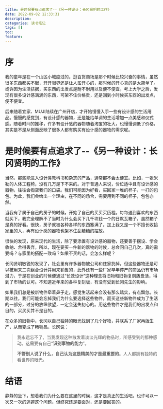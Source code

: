 ```yaml
---
title: 是时候要有点追求了--《另一种设计：长冈贤明的工作》
date: 2022-09-02 12:33:31
description: 
categories: 读书笔记
tags: [] 
toc: 
feature: 
---
```


# 序
我的童年是在一个山区小城度过的，逛百货商场是那个时候比较兴奋的事情，虽然很多东西都买不起，开开眼界还是让人蛮开心的，那时候的开心真的是太简单了。或许因为生活拮据，买东西的出发点是耐不耐用以及便不便宜。考上大学之后，发现有很多设计感满满的东西，可架不住价格贵，还是回到小时候买东西的出发点，便不便宜。

后来随着宜家、MUJI陆续在广州开店，才开始慢慢入手一些有设计感的生活用品。慢慢的感觉到，有设计感的器物，还是能给单调的生活增加一点美感和仪式感。随着时间的推移，许多有设计感的器物随着淘宝的壮大，也慢慢调低了价格，其实是不是从侧面反映了很多人都有购买有设计感的器物的需求呢。

<!-- more -->

# 是时候要有点追求了--《另一种设计：长冈贤明的工作》

当然，那些能进入设计类教科书和杂志的产品，通常都不会太便宜。比如，一张米勒的人体工程椅，没有几万是下不来的。对于普通人来说，价位适中且有设计感的器物，往往会掏空我们的口袋。我们可能因为好看，买回家一堆的杯子，一打的包包。为此，我们会给出一个理由，在不同的场合，需要用到不同的杯子，包包亦然。

当我有了属于自己的房子的时候，开始了自己的买买买历程。每每遇到喜欢的东西就买下，我完全理解不了当时为什么会买下几千块钱一个的日默瓦箱子，虽然箱子是真的好看。很快，房子就被各种各样的东西塞满了，加上我又是一个不擅长收拾家里的人，再有设计感的器物也架不住乱糟糟的摆放。

很快的发现，原来现代的生活，除了要添置有设计感的器物，还要善于摆设、学会收纳、舍得丢弃。所以，现在要买一件新的器物的时候，总会问自己几次，真的需要吗？与家里的搭配一致吗？如果不买的话，会怎么样呢？

长冈贤明敏锐的发现了，社会里有许多器物被公司和住家扔掉，但这些器物还是可以被用来二次组合设计并用来销售的，此外还有一些厂家早年停产的商品仍有市场潜力，于是在创业的时候便通过“长效设计”这种理念将旧物和旧物复刻版盘活，得到了市场的认可。不知道近年来的各种复刻版，有没有受到长冈先生的影响。

如果我们总是被新物件牵着鼻子走，感觉生活起来会没有那么踏实，有点飘忽。长期以往，我们可能会忘掉我们为什么要选择这些物件，而买这些新物件成为了生活的一部分，过分的放纵欲望，一定会迷失初心的。用这些物件才是我们的出发点和目的，买买买并不是目的。

在众多的旧物中，长冈以自己独特的眼光找到了几个好物，并联系了厂家再版生产，从而变成了畅销品。长冈说：

> 我永远忘不了，当我发现这种散发着淡淡光辉的物品时，所感受到的那种感动。这需要有自己“**识别事物的能力**”。
>
> **不管别人说了什么，自己认为这是精美的才是最重要的**。人人都拥有独特的看世界的眼光。

# 结语

静静的坐下，想着我们为什么要在这里的时候，这才是真正的生活吧。也许可以一次又一次的逃避这个问题，但终究还是要面对，还是要回答的。